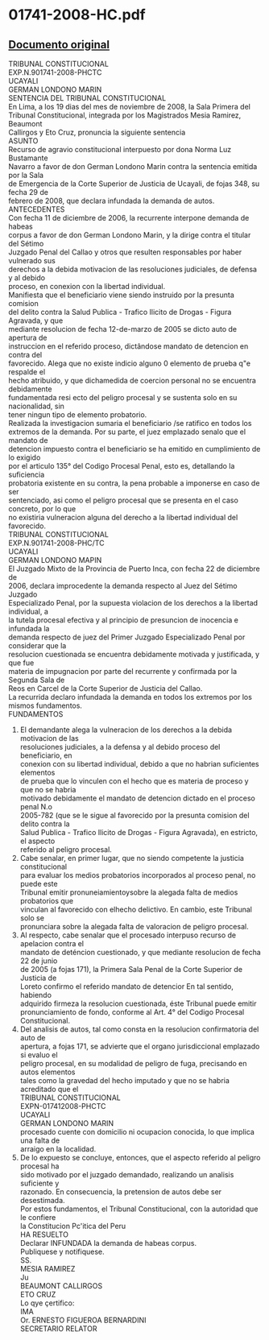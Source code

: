 
01741-2008-HC.pdf
=================
  
[Documento original](https://tc.gob.pe/jurisprudencia/2008/01741-2008-HC.pdf)  
---  
TRIBUNAL CONSTITUCIONAL  
EXP.N.901741-2008-PHCTC  
UCAYALI  
GERMAN LONDONO MARIN  
SENTENCIA DEL TRIBUNAL CONSTITUCIONAL  
En Lima, a los 19 dias del mes de noviembre de 2008, la Sala Primera del  
Tribunal Constitucional, integrada por los Magistrados Mesia Ramirez, Beaumont  
Callirgos y Eto Cruz, pronuncia la siguiente sentencia  
ASUNTO  
Recurso de agravio constitucional interpuesto por dona Norma Luz Bustamante  
Navarro a favor de don German Londono Marin contra la sentencia emitida por la Sala  
de Emergencia de la Corte Superior de Justicia de Ucayali, de fojas 348, su fecha 29 de  
febrero de 2008, que declara infundada la demanda de autos.  
ANTECEDENTES  
Con fecha 11 de diciembre de 2006, la recurrente interpone demanda de habeas  
corpus a favor de don German Londono Marin, y la dirige contra el titular del Sétimo  
Juzgado Penal del Callao y otros que resulten responsables por haber vulnerado sus  
derechos a la debida motivacion de las resoluciones judiciales, de defensa y al debido  
proceso, en conexion con la libertad individual.  
Manifiesta que el beneficiario viene siendo instruido por la presunta comision  
del delito contra la Salud Publica - Trafico Ilicito de Drogas - Figura Agravada, y que  
mediante resolucion de fecha 12-de-marzo de 2005 se dicto auto de apertura de  
instruccion en el referido proceso, dictândose mandato de detencion en contra del  
favorecido. Alega que no existe indicio alguno 0 elemento de prueba q"e respalde el  
hecho atribuido, y que dichamedida de coercion personal no se encuentra debidamente  
fundamentada resi ecto del peligro procesal y se sustenta solo en su nacionalidad, sin  
tener ningun tipo de elemento probatorio.  
Realizada la investigacion sumaria el beneficiario /se ratifico en todos los  
extremos de la demanda. Por su parte, el juez emplazado senalo que el mandato de  
detencion impuesto contra el beneficiario se ha emitido en cumplimiento de lo exigido  
por el articulo 135° del Codigo Procesal Penal, esto es, detallando la suficiencia  
probatoria existente en su contra, la pena probable a imponerse en caso de ser  
sentenciado, asi como el peligro procesal que se presenta en el caso concreto, por lo que  
no existiria vulneracion alguna del derecho a la libertad individual del favorecido.  
TRIBUNAL CONSTITUCIONAL  
EXP.N.901741-2008-PHC/TC  
UCAYALI  
GERMAN LONDONO MAPIN  
El Juzgado Mixto de la Provincia de Puerto Inca, con fecha 22 de diciembre de  
2006, declara improcedente la demanda respecto al Juez del Sétimo Juzgado  
Especializado Penal, por la supuesta violacion de los derechos a la libertad individual, a  
la tutela procesal efectiva y al principio de presuncion de inocencia e infundada la  
demanda respecto de juez del Primer Juzgado Especializado Penal por considerar que la  
resolucion cuestionada se encuentra debidamente motivada y justificada, y que fue  
materia de impugnacion por parte del recurrente y confirmada por la Segunda Sala de  
Reos en Carcel de la Corte Superior de Justicia del Callao.  
La recurrida declaro infundada la demanda en todos los extremos por los  
mismos fundamentos.  
FUNDAMENTOS  
1. El demandante alega la vulneracion de los derechos a la debida motivacion de las  
resoluciones judiciales, a la defensa y al debido proceso del beneficiario, en  
conexion con su libertad individual, debido a que no habrian suficientes elementos  
de prueba que lo vinculen con el hecho que es materia de proceso y que no se habria  
motivado debidamente el mandato de detencion dictado en el proceso penal N.o  
2005-782 (que se le sigue al favorecido por la presunta comision del delito contra la  
Salud Publica - Trafico Ilicito de Drogas - Figura Agravada), en estricto, el aspecto  
referido al peligro procesal.  
2. Cabe senalar, en primer lugar, que no siendo competente la justicia constitucional  
para evaluar los medios probatorios incorporados al proceso penal, no puede este  
Tribunal emitir pronuneiamientoysobre la alegada falta de medios probatorios que  
vinculan al favorecido con elhecho delictivo. En cambio, este Tribunal solo se  
pronunciara sobre la alegada falta de valoracion de peligro procesal.  
3. Al respecto, cabe senalar que el procesado interpuso recurso de apelacion contra el  
mandato de deténcion cuestionado, y que mediante resolucion de fecha 22 de junio  
de 2005 (a fojas 171), la Primera Sala Penal de la Corte Superior de Justicia de  
Loreto confirmo el referido mandato de detencior En tal sentido, habiendo  
adquirido firmeza la resolucion cuestionada, éste Tribunal puede emitir  
pronunciamiento de fondo, conforme al Art. 4° del Codigo Procesal Constitucional.  
4. Del analisis de autos, tal como consta en la resolucion confirmatoria del auto de  
apertura, a fojas 171, se advierte que el organo jurisdiccional emplazado si evaluo el  
peligro procesal, en su modalidad de peligro de fuga, precisando en autos elementos  
tales como la gravedad del hecho imputado y que no se habria acreditado que el  
TRIBUNAL CONSTITUCIONAL  
EXPN-017412008-PHCTC  
UCAYALI  
GERMAN LONDONO MARIN  
procesado cuente con domicilio ni ocupacion conocida, lo que implica una falta de  
arraigo en la localidad.  
5. De lo expuesto se concluye, entonces, que el aspecto referido al peligro procesal ha  
sido motivado por el juzgado demandado, realizando un analisis suficiente y  
razonado. En consecuencia, la pretension de autos debe ser desestimada.  
Por estos fundamentos, el Tribunal Constitucional, con la autoridad que le confiere  
la Constitucion Pc'itica del Peru  
HA RESUELTO  
Declarar INFUNDADA la demanda de habeas corpus.  
Publiquese y notifiquese.  
SS.  
MESIA RAMIREZ  
Ju  
BEAUMONT CALLIRGOS  
ETO CRUZ  
Lo qye çertifico:  
IMA  
Or. ERNESTO FIGUEROA BERNARDINI  
SECRETARIO RELATOR
